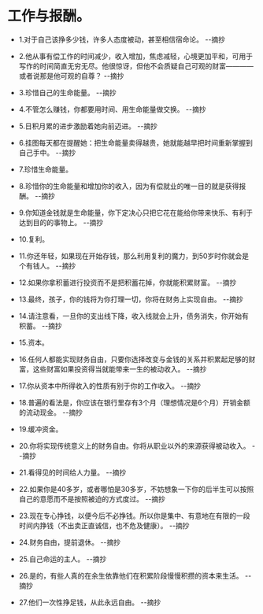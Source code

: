 # 工作与报酬。

- 1.对于自己该挣多少钱，许多人态度被动，甚至相信宿命论。 --摘抄

- 2.他从事有偿工作的时间减少，收入增加，焦虑减轻，心境更加平和，可用于写作的时间简直无穷无尽。他很惊讶，但他不会质疑自己可观的财富————或者说那是他可观的自尊？ --摘抄

- 3.珍惜自己的生命能量。 --摘抄

- 4.不管怎么赚钱，你都要用时间、用生命能量做交换。 --摘抄

- 5.日积月累的进步激励着她向前迈进。 --摘抄

- 6.挂图每天都在提醒她：把生命能量卖得越贵，她就能越早把时间重新掌握到自己手中。 --摘抄

- 7.珍惜生命能量。

- 8.珍惜你的生命能量和增加你的收入，因为有偿就业的唯一目的就是获得报酬。 --摘抄

- 9.你知道金钱就是生命能量，你下定决心只把它花在能给你带来快乐、有利于达到目的的事物上。 --摘抄

- 10.复利。

- 11.你还年轻，如果现在开始存钱，那么利用复利的魔力，到50岁时你就会是个有钱人。 --摘抄

- 12.如果你拿积蓄进行投资而不是把积蓄花掉，你就能积累财富。 --摘抄

- 13.最终，孩子，你的钱将为你打理一切，你将在财务上实现自由。 --摘抄

- 14.请注意看，一旦你的支出线下降，收入线就会上升，债务消失，你开始有积蓄。 --摘抄

- 15.资本。

- 16.任何人都能实现财务自由，只要你选择改变与金钱的关系并积累起足够的财富，这些财富如果投资得当就能带来一生的被动收入。 --摘抄

- 17.你从资本中所得收入的性质有别于你的工作收入。 --摘抄

- 18.普遍的看法是，你应该在银行里存有3个月（理想情况是6个月）开销金额的流动现金。 --摘抄

- 19.缓冲资金。

- 20.你将实现传统意义上的财务自由。你将从职业以外的来源获得被动收入。 --摘抄

- 21.看得见的时间给人力量。 --摘抄

- 22.如果你是40多岁，或者哪怕是30多岁，不妨想象一下你的后半生可以按照自己的意愿而不是按照被迫的方式度过。 --摘抄

- 23.现在专心挣钱，以便今后不必挣钱。所以你是集中、有意地在有限的一段时间内挣钱（不出卖正直诚信，也不危及健康）。 --摘抄

- 24.财务自由，提前退休。 --摘抄

- 25.自己命运的主人。 --摘抄

- 26.是的，有些人真的在余生依靠他们在积累阶段慢慢积攒的资本来生活。 --摘抄

- 27.他们一次性挣足钱，从此永远自由。 --摘抄
